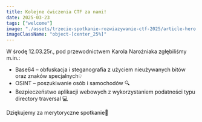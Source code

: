 ```yaml
---
title: Kolejne ćwiczenia CTF za nami!
date: 2025-03-23
tags: ["welcome"]
image: "./assets/trzecie-spotkanie-rozwiazywanie-ctf-2025/article-hero.jpeg"
imageClassName: "object-[center_25%]"
---
```


W środę 12.03.25r., pod przewodnictwem Karola Narożniaka zgłębiliśmy m.in.:
* Base64 – obfuskacja i steganografia z użyciem nieużywanych bitów oraz znaków specjalnych💡
* OSINT – poszukiwanie osób i samochodów 🔍
* Bezpieczeństwo aplikacji webowych z wykorzystaniem podatności typu directory traversal 💻

Dziękujemy za merytoryczne spotkanie🏁
